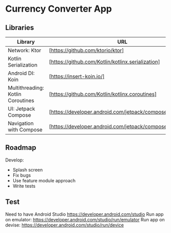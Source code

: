 # Currency Converter App

## Libraries
| Library | URL |
| ------ | ------ |
| Network: Ktor | [https://github.com/ktorio/ktor] |
| Kotlin Serialization | [https://github.com/Kotlin/kotlinx.serialization] |
| Android DI: Koin | [https://insert-koin.io/] |
| Multithreading: Kotlin Coroutines | [https://github.com/Kotlin/kotlinx.coroutines] |
| UI: Jetpack Compose | [https://developer.android.com/jetpack/compose] |
| Navigation with Compose | [https://developer.android.com/jetpack/compose/navigation] |

## Roadmap
Develop:
- Splash screen
- Fix bugs
- Use feature module approach
- Write tests

## Test
Need to have Android Studio https://developer.android.com/studio
Run app on emulator: https://developer.android.com/studio/run/emulator
Run app on devise: https://developer.android.com/studio/run/device